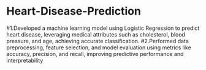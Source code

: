 # Heart-Disease-Prediction
#1.Developed a machine learning model using Logistic Regression to predict heart disease, leveraging medical attributes
such as cholesterol, blood pressure, and age, achieving accurate classification.
#2.Performed data preprocessing, feature selection, and model evaluation using metrics like accuracy, precision, and recall,
improving predictive performance and interpretability
